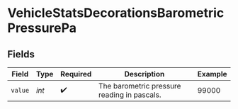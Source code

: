 # VehicleStatsDecorationsBarometricPressurePa


## Fields

| Field                                       | Type                                        | Required                                    | Description                                 | Example                                     |
| ------------------------------------------- | ------------------------------------------- | ------------------------------------------- | ------------------------------------------- | ------------------------------------------- |
| `value`                                     | *int*                                       | :heavy_check_mark:                          | The barometric pressure reading in pascals. | 99000                                       |